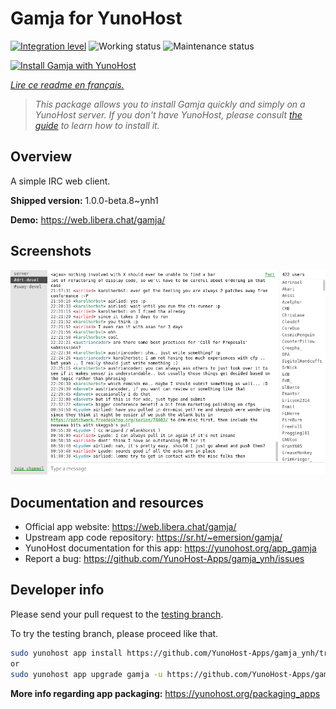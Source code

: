 <!--
N.B.: This README was automatically generated by https://github.com/YunoHost/apps/tree/master/tools/README-generator
It shall NOT be edited by hand.
-->

# Gamja for YunoHost

[![Integration level](https://dash.yunohost.org/integration/gamja.svg)](https://dash.yunohost.org/appci/app/gamja) ![Working status](https://ci-apps.yunohost.org/ci/badges/gamja.status.svg) ![Maintenance status](https://ci-apps.yunohost.org/ci/badges/gamja.maintain.svg)

[![Install Gamja with YunoHost](https://install-app.yunohost.org/install-with-yunohost.svg)](https://install-app.yunohost.org/?app=gamja)

*[Lire ce readme en français.](./README_fr.md)*

> *This package allows you to install Gamja quickly and simply on a YunoHost server.
If you don't have YunoHost, please consult [the guide](https://yunohost.org/#/install) to learn how to install it.*

## Overview

A simple IRC web client.

**Shipped version:** 1.0.0-beta.8~ynh1

**Demo:** https://web.libera.chat/gamja/

## Screenshots

![Screenshot of Gamja](./doc/screenshots/screenshot.png)

## Documentation and resources

* Official app website: <https://web.libera.chat/gamja/>
* Upstream app code repository: <https://sr.ht/~emersion/gamja/>
* YunoHost documentation for this app: <https://yunohost.org/app_gamja>
* Report a bug: <https://github.com/YunoHost-Apps/gamja_ynh/issues>

## Developer info

Please send your pull request to the [testing branch](https://github.com/YunoHost-Apps/gamja_ynh/tree/testing).

To try the testing branch, please proceed like that.

``` bash
sudo yunohost app install https://github.com/YunoHost-Apps/gamja_ynh/tree/testing --debug
or
sudo yunohost app upgrade gamja -u https://github.com/YunoHost-Apps/gamja_ynh/tree/testing --debug
```

**More info regarding app packaging:** <https://yunohost.org/packaging_apps>
